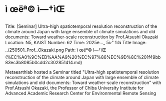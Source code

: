 # ì œëª© ì—†ìŒ

Title: [Seminar] Ultra-high spatiotemporal resolution reconstruction of the climate around Japan with large ensemble of climate simulations and old documents: Toward weather-scale reconstruction by Prof.Atsushi Okazaki
Location: N5, KAIST
Number: 62
Time: 2025ë…„ 5ì›” 1ì¼
Title Image: ../250501_Prof._Okazaki.png
Path: ì œëª© ì—†ìŒ (%EC%A0%9C%EB%AA%A9%20%EC%97%86%EC%9D%8C%201f49bb83ec3b8085b0cdd2c302851414.md)

Metaearthlab hosted a Seminar titled "Ultra-high spatiotemporal resolution reconstruction of the climate around Japan with large ensemble of climate simulations and old documents: Toward weather-scale reconstruction" with Prof.Atsushi Okazaki, the Professor of Chiba University Institute for Advanced Academic Research Center for Environmental Remote Sensing